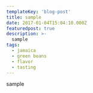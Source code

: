 ```yaml
---
templateKey: 'blog-post'
title: sample
date: 2017-01-04T15:04:10.000Z
featuredpost: true
description: >-
  sample
tags:
  - jamaica
  - green beans
  - flavor
  - tasting
---
```

sample
